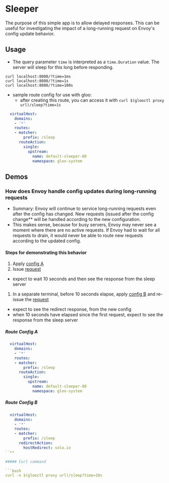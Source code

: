# Sleeper

The purpose of this simple app is to allow delayed responses. This can be useful for investigating the impact of a long-running request on Envoy's config update behavior.

## Usage

- The query parameter `time` is interpreted as a `time.Duration` value. The server will sleep for this long before responding.

```
curl localhost:8080/?time=1ms
curl localhost:8080/?time=1s
curl localhost:8080/?time=100s
```

- sample route config for use with gloo:
  - after creating this route, you can access it with `curl $(glooctl proxy url)/sleep?time=1s`

```yaml
  virtualHost:
    domains:
    - '*'
    routes:
    - matcher:
        prefix: /sleep
      routeAction:
        single:
          upstream:
            name: default-sleeper-80
            namespace: gloo-system
```

## Demos

### How does Envoy handle config updates during long-running requests

- Summary: Envoy will continue to service long-running requests even after the config has changed. New requests (issued after the config change** will be handled according to the new configuration.
- This makes sense, because for busy servers, Envoy may never see a moment where there are no active requests. If Envoy had to wait for all requests to drain, it would never be able to route new requests according to the updated config.

#### Steps for demonstrating this behavior

1. Apply [config A](#route-config-a)
1. Issue [request](#curl-command)
  - expect to wait 10 seconds and then see the response from the sleep server
1. In a separate terminal, before 10 seconds elapse, apply [config B](#route-config-b) and re-issue the [request](#curl-command)
  - expect to see the redirect response, from the new config
  - when 10 seconds have elapsed since the first request, expect to see the response from the sleep server

##### Route Config A

```yaml
  virtualHost:
    domains:
    - '*'
    routes:
    - matcher:
        prefix: /sleep
      routeAction:
        single:
          upstream:
            name: default-sleeper-80
            namespace: gloo-system
```

##### Route Config B

```yaml
  virtualHost:
    domains:
    - '*'
    routes:
    - matcher:
        prefix: /sleep
      redirectAction:
        hostRedirect: solo.io
``**

##### Curl command

```bash
curl -v $(glooctl proxy url)/sleep?time=10s
```
